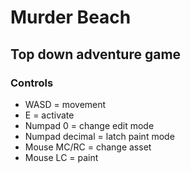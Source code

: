 # Murder Beach
## Top down adventure game
### Controls
* WASD = movement
* E = activate
* Numpad 0 = change edit mode
* Numpad decimal = latch paint mode
* Mouse MC/RC = change asset
* Mouse LC = paint
